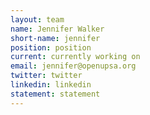```yaml
---
layout: team
name: Jennifer Walker
short-name: jennifer
position: position
current: currently working on
email: jennifer@openupsa.org
twitter: twitter
linkedin: linkedin
statement: statement
---
```

